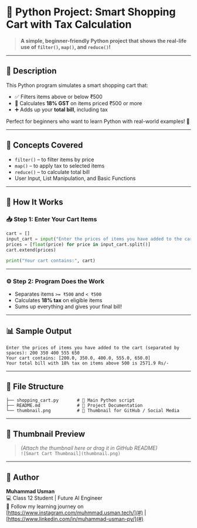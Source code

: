 # 🛒 Python Project: Smart Shopping Cart with Tax Calculation  
> **A simple, beginner-friendly Python project that shows the real-life use of `filter()`, `map()`, and `reduce()`!**

---

## 📌 Description

This Python program simulates a smart shopping cart that:

- ✅ Filters items above or below ₹500  
- 💸 Calculates **18% GST** on items priced ₹500 or more  
- ➕ Adds up your **total bill**, including tax

Perfect for beginners who want to learn Python with real-world examples! 🙌

---

## 🧠 Concepts Covered

- `filter()` – to filter items by price  
- `map()` – to apply tax to selected items  
- `reduce()` – to calculate total bill  
- User Input, List Manipulation, and Basic Functions

---

## 🚀 How It Works

### 📥 Step 1: Enter Your Cart Items

```python
cart = []
input_cart = input("Enter the prices of items you have added to the cart (separated by spaces): ")
prices = [float(price) for price in input_cart.split()]
cart.extend(prices)

print("Your cart contains:", cart)
```

---

### ⚙️ Step 2: Program Does the Work

- Separates items `>= ₹500` and `< ₹500`  
- Calculates **18% tax** on eligible items  
- Sums up everything and gives your final bill!

---

## 📊 Sample Output

```
Enter the prices of items you have added to the cart (separated by spaces): 200 350 400 555 650
Your cart contains: [200.0, 350.0, 400.0, 555.0, 650.0]
Your total bill with 18% tax on items above 500 is 2571.9 Rs/-
```

---

## 📁 File Structure

```
├── shopping_cart.py       # 🧾 Main Python script
├── README.md              # 📘 Project Documentation
└── thumbnail.png          # 📸 Thumbnail for GitHub / Social Media
```

---

## 📸 Thumbnail Preview

> *(Attach the thumbnail here or drag it in GitHub README)*  
`![Smart Cart Thumbnail](thumbnail.png)`

---

## 📣 Author

**Muhammad Usman**  
💻 Class 12 Student | Future AI Engineer  
📍 Follow my learning journey on [https://www.instagram.com/muhmmad.usman.tech/](#) | [https://www.linkedin.com/in/muhammad-usman-py/](#)
